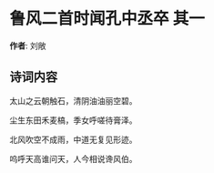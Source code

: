 # 鲁风二首时闻孔中丞卒  其一

**作者**: 刘敞

## 诗词内容

太山之云朝触石，清阴油油丽空碧。

尘生东田禾麦槁，季女呼嗟待膏泽。

北风吹空不成雨，中道无复见形迹。

呜呼天高谁问天，人今相说谗风伯。

